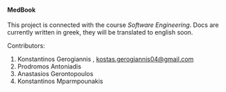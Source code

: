 #### MedBook
This  project is connected  with the course _Software Engineering_.
Docs are currently written in greek, they will be translated to english soon.


Contributors:
1. Konstantinos Gerogiannis , kostas.gerogiannis04@gmail.com
2. Prodromos Antoniadis
3. Anastasios Gerontopoulos
4. Konstantinos Mparmpounakis
